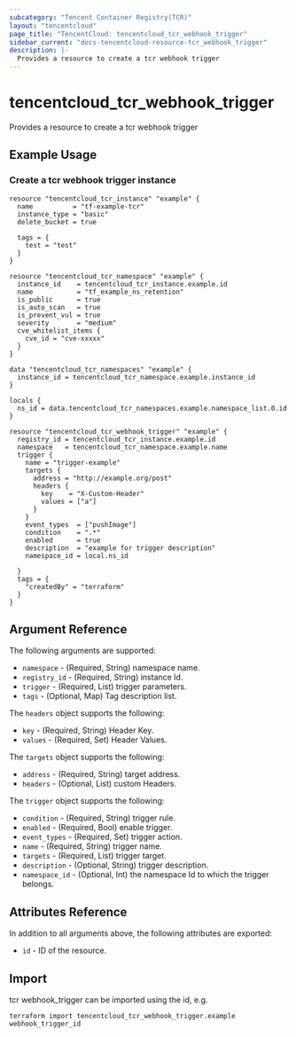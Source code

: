 ```yaml
---
subcategory: "Tencent Container Registry(TCR)"
layout: "tencentcloud"
page_title: "TencentCloud: tencentcloud_tcr_webhook_trigger"
sidebar_current: "docs-tencentcloud-resource-tcr_webhook_trigger"
description: |-
  Provides a resource to create a tcr webhook trigger
---
```


# tencentcloud_tcr_webhook_trigger

Provides a resource to create a tcr webhook trigger

## Example Usage

### Create a tcr webhook trigger instance

```hcl
resource "tencentcloud_tcr_instance" "example" {
  name          = "tf-example-tcr"
  instance_type = "basic"
  delete_bucket = true

  tags = {
    test = "test"
  }
}

resource "tencentcloud_tcr_namespace" "example" {
  instance_id    = tencentcloud_tcr_instance.example.id
  name           = "tf_example_ns_retention"
  is_public      = true
  is_auto_scan   = true
  is_prevent_vul = true
  severity       = "medium"
  cve_whitelist_items {
    cve_id = "cve-xxxxx"
  }
}

data "tencentcloud_tcr_namespaces" "example" {
  instance_id = tencentcloud_tcr_namespace.example.instance_id
}

locals {
  ns_id = data.tencentcloud_tcr_namespaces.example.namespace_list.0.id
}

resource "tencentcloud_tcr_webhook_trigger" "example" {
  registry_id = tencentcloud_tcr_instance.example.id
  namespace   = tencentcloud_tcr_namespace.example.name
  trigger {
    name = "trigger-example"
    targets {
      address = "http://example.org/post"
      headers {
        key    = "X-Custom-Header"
        values = ["a"]
      }
    }
    event_types  = ["pushImage"]
    condition    = ".*"
    enabled      = true
    description  = "example for trigger description"
    namespace_id = local.ns_id

  }
  tags = {
    "createdBy" = "terraform"
  }
}
```

## Argument Reference

The following arguments are supported:

* `namespace` - (Required, String) namespace name.
* `registry_id` - (Required, String) instance Id.
* `trigger` - (Required, List) trigger parameters.
* `tags` - (Optional, Map) Tag description list.

The `headers` object supports the following:

* `key` - (Required, String) Header Key.
* `values` - (Required, Set) Header Values.

The `targets` object supports the following:

* `address` - (Required, String) target address.
* `headers` - (Optional, List) custom Headers.

The `trigger` object supports the following:

* `condition` - (Required, String) trigger rule.
* `enabled` - (Required, Bool) enable trigger.
* `event_types` - (Required, Set) trigger action.
* `name` - (Required, String) trigger name.
* `targets` - (Required, List) trigger target.
* `description` - (Optional, String) trigger description.
* `namespace_id` - (Optional, Int) the namespace Id to which the trigger belongs.

## Attributes Reference

In addition to all arguments above, the following attributes are exported:

* `id` - ID of the resource.



## Import

tcr webhook_trigger can be imported using the id, e.g.

```
terraform import tencentcloud_tcr_webhook_trigger.example webhook_trigger_id
```

